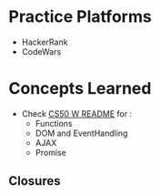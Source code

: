# Practice Platforms 
- HackerRank <!--add solutions to orphan branch-hackerrank-->
- CodeWars <!--add solutions to orphan branch-codewars-->


# Concepts Learned
- Check [CS50 W README](https://github.com/prak112/cs50-webdev/blob/main/javascript/README.md) for :
    - Functions
    - DOM and EventHandling<!--to add description/example-->
    - AJAX
    - Promise <!--to simplify notes-->

## Closures

